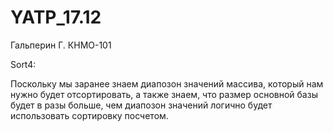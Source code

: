 # YATP_17.12
Гальперин Г. КНМО-101


Sort4:

Поскольку мы заранее знаем диапозон значений массива, который нам нужно будет отсортировать, а также знаем, что размер основной базы будет в разы больше, чем диапозон значений логично будет использовать сортировку посчетом.

